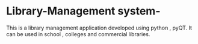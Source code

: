 # Library-Management system-
This is a library management application developed using python , pyQT. It can be used in school , colleges and commercial libraries.
